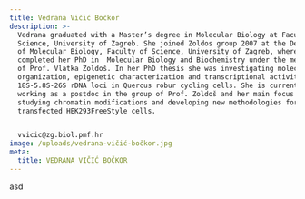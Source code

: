 ```yaml
---
title: Vedrana Vičić Bočkor
description: >-
  Vedrana graduated with a Master’s degree in Molecular Biology at Faculty of
  Science, University of Zagreb. She joined Zoldos group 2007 at the Department
  of Molecular Biology, Faculty of Science, University of Zagreb, where she
  completed her PhD in  Molecular Biology and Biochemistry under the mentorship
  of Prof. Vlatka Zoldoš. In her PhD thesis she was investigating molecular
  organization, epigenetic characterization and transcriptional activity of
  18S-5.8S-26S rDNA loci in Quercus robur cycling cells. She is currently
  working as a postdoc in the group of Prof. Zoldoš and her main focus is in
  studying chromatin modifications and developing new methodologies for sorting
  transfected HEK293FreeStyle cells.


  vvicic@zg.biol.pmf.hr
image: /uploads/vedrana-vičić-bočkor.jpg
meta:
  title: VEDRANA VIČIĆ BOČKOR
---
```

asd